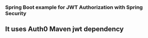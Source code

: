 ### Spring Boot example for JWT Authorization with Spring Security

## It uses Auth0 Maven jwt dependency
